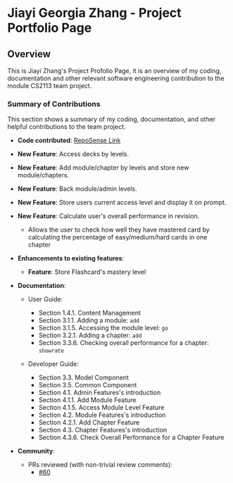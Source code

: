 # Jiayi Georgia Zhang - Project Portfolio Page

## Overview
This is Jiayi Zhang's Project Profolio Page, it is an overview of my coding, documentation and other relevant software engineering contribution to the module CS2113 team project.

### Summary of Contributions
This section shows a summary of my coding, documentation, and other helpful contributions to the team project.

* **Code contributed**: [RepoSense Link](https://nus-cs2113-ay2021s1.github.io/tp-dashboard/#breakdown=true&search=&sort=groupTitle&sortWithin=title&since=2020-09-27&timeframe=commit&mergegroup=&groupSelect=groupByRepos&checkedFileTypes=docs~functional-code~test-code~other&tabOpen=true&tabType=authorship&tabAuthor=gua-guargia&tabRepo=AY2021S1-CS2113T-F11-3%2Ftp%5Bmaster%5D&authorshipIsMergeGroup=false&authorshipFileTypes=docs~functional-code~test-code)

* **New Feature**: Access decks by levels.
* **New Feature**: Add module/chapter by levels and store new module/chapters.
* **New Feature**: Back module/admin levels.
* **New Feature**: Store users current access level and display it on prompt.
* **New Feature**: Calculate user's overall performance in revision.
    * Allows the user to check how well they have mastered card by calculating the percentage of easy/medium/hard cards in one chapter
    
* **Enhancements to existing features**:
    * **Feature**: Store Flashcard's mastery level

* **Documentation**:
  * User Guide:
    * Section 1.4.1. Content Management
    * Section 3.1.1. Adding a module: `add`
    * Section 3.1.5. Accessing the module level: `go`
    * Section 3.2.1. Adding a chapter: `add`
    * Section 3.3.6. Checking overall performance for a chapter: `showrate`
    
  * Developer Guide:
    * Section 3.3. Model Component
    * Section 3.5. Common Component
    * Section 4.1. Admin Features's introduction
    * Section 4.1.1. Add Module Feature
    * Section 4.1.5. Access Module Level Feature
    * Section 4.2. Module Features's introduction
    * Section 4.2.1. Add Chapter Feature
    * Section 4.3. Chapter Features's introduction
    * Section 4.3.6. Check Overall Performance for a Chapter Feature

* **Community**:
  * PRs reviewed (with non-trivial review comments): 
    * [\#60](https://github.com/AY2021S1-CS2113T-F11-3/tp/pull/60)
    


